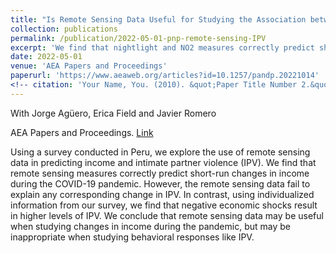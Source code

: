 ```yaml
---
title: "Is Remote Sensing Data Useful for Studying the Association between Pandemic-Related Changes in Economic Activity and Intimate Partner Violence?"
collection: publications
permalink: /publication/2022-05-01-pnp-remote-sensing-IPV
excerpt: 'We find that nightlight and NO2 measures correctly predict short-run changes in income during the COVID-19 pandemic. The remote sensing data do not find any corresponding change in intimate partner violence (IPV). The household's occupational sector strongly predicts both income and IPV. Remote sensing data is useful when studying changes in income during the pandemic, but may be inappropriate when studying behavioral responses like IPV.'
date: 2022-05-01
venue: 'AEA Papers and Proceedings'
paperurl: 'https://www.aeaweb.org/articles?id=10.1257/pandp.20221014'
<!-- citation: 'Your Name, You. (2010). &quot;Paper Title Number 2.&quot; <i>Journal 1</i>. 1(2).' -->
---
```

With Jorge Agüero, Erica Field and Javier Romero

AEA Papers and Proceedings. [Link](https://www.aeaweb.org/articles?id=10.1257/pandp.20221014)

Using a survey conducted in Peru, we explore the use of remote sensing data in predicting income and intimate partner violence (IPV). We find that remote sensing measures correctly predict short-run changes in income during the COVID-19 pandemic. However, the remote sensing data fail to explain any corresponding change in IPV. In contrast, using individualized information from our survey, we find that negative economic shocks result in higher levels of IPV. We conclude that remote sensing data may be useful when studying changes in income during the pandemic, but may be inappropriate when studying behavioral responses like IPV.